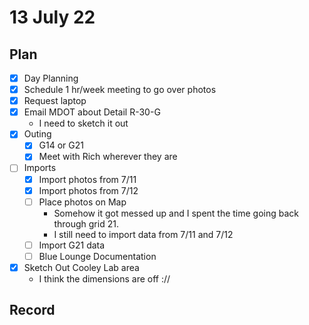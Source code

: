 # 13 July 22
## Plan
- [x] Day Planning
- [x] Schedule 1 hr/week meeting to go over photos
- [x] Request laptop
- [x] Email MDOT about Detail R-30-G
	- I need to sketch it out
- [x] Outing
	- [x] G14 or G21
	- [x] Meet with Rich wherever they are
- [ ] Imports
	- [x] Import photos from 7/11
	- [x] Import photos from 7/12
	- [ ] Place photos on Map
		- Somehow it got messed up and I spent the time going back through grid 21.
		- I still need to import data from 7/11 and 7/12
	- [ ] Import G21 data
	- [ ] Blue Lounge Documentation
- [x] Sketch Out Cooley Lab area
	- I think the dimensions are off ://
## Record
